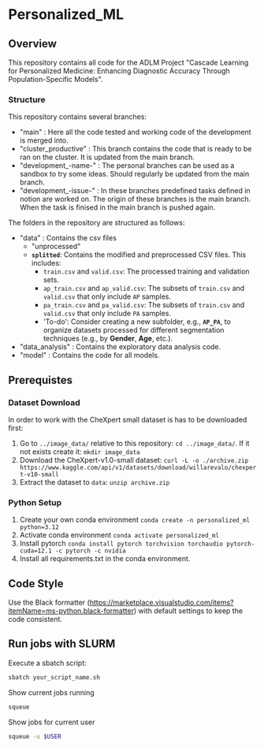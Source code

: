 # Personalized_ML

## Overview

This repository contains all code for the ADLM Project "Cascade Learning for Personalized Medicine: Enhancing Diagnostic Accuracy Through Population-Specific Models".

### Structure

This repository contains several branches:
- "main"                : Here all the code tested and working code of the development is merged into.
- "cluster_productive"  : This branch contains the code that is ready to be ran on the cluster. It is updated from the main branch.
- "development_-name-"  : The personal branches can be used as a sandbox to try some ideas. Should regularly be updated from the main branch.
- "development_-issue-" : In these branches predefined tasks defined in notion are worked on. The origin of these branches is the main branch. When the task is finised in the main branch is pushed again.

The folders in the repository are structured as follows:
- "data"                : Contains the csv files
  - "unprocessed"
  - **`splitted`**: Contains the modified and preprocessed CSV files. This includes:
    - `train.csv` and `valid.csv`: The processed training and validation sets.
    - `ap_train.csv` and `ap_valid.csv`: The subsets of `train.csv` and `valid.csv` that only include `AP` samples.
    - `pa_train.csv` and `pa_valid.csv`: The subsets of `train.csv` and `valid.csv` that only include `PA` samples.
    - 'To-do': Consider creating a new subfolder, e.g., **`AP_PA`**, to organize datasets processed for different segmentation techniques (e.g., by **Gender**, **Age**, etc.).
- "data_analysis"       : Contains the exploratory data analysis code.
- "model"               : Contains the code for all models.

## Prerequistes

### Dataset Download

In order to work with the CheXpert small dataset is has to be downloaded first:
1. Go to `../image_data/` relative to this repository: `cd ../image_data/`. If it not exists create it: `mkdir image_data`
2. Download the CheXpert-v1.0-small dataset: `curl -L -o ./archive.zip https://www.kaggle.com/api/v1/datasets/download/willarevalo/chexpert-v10-small`
3. Extract the dataset to `data`:  `unzip archive.zip`

### Python Setup

1. Create your own conda environment `conda create -n personalized_ml python=3.12`
2. Activate conda environment `conda activate personalized_ml`
3. Install pytorch `conda install pytorch torchvision torchaudio pytorch-cuda=12.1 -c pytorch -c nvidia`
4. Install all requirements.txt in the conda environment.

##  Code Style

Use the Black formatter (https://marketplace.visualstudio.com/items?itemName=ms-python.black-formatter) with default settings to keep the code consistent.

## Run jobs with SLURM

Execute a sbatch script:
```sh
sbatch your_script_name.sh
```

Show current jobs running
```sh
squeue
```

Show jobs for current user
```sh
squeue -u $USER
```